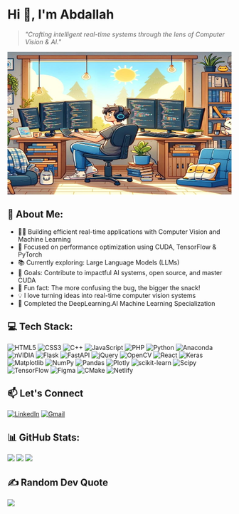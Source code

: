 

# Hi 👋, I'm Abdallah
> *"Crafting intelligent real-time systems through the lens of Computer Vision & AI."*


<img src="img.jpg" alt="Banner" width="100%" height="320px"/>


## 💫 About Me:
- 👨‍💻 Building efficient real-time applications with Computer Vision and Machine Learning  
- 🚀 Focused on performance optimization using CUDA, TensorFlow & PyTorch  
- 📚 Currently exploring: Large Language Models (LLMs)  
- 🎯 Goals: Contribute to impactful AI systems, open source, and master CUDA  
- 🍿 Fun fact: The more confusing the bug, the bigger the snack!  
- 💡 I love turning ideas into real-time computer vision systems  
- 📖 Completed the DeepLearning.AI Machine Learning Specialization  

## 💻 Tech Stack:
![HTML5](https://img.shields.io/badge/html5-%23E34F26.svg?style=for-the-badge&logo=html5&logoColor=white) ![CSS3](https://img.shields.io/badge/css3-%231572B6.svg?style=for-the-badge&logo=css3&logoColor=white) ![C++](https://img.shields.io/badge/c++-%2300599C.svg?style=for-the-badge&logo=c%2B%2B&logoColor=white) ![JavaScript](https://img.shields.io/badge/javascript-%23323330.svg?style=for-the-badge&logo=javascript&logoColor=%23F7DF1E) ![PHP](https://img.shields.io/badge/php-%23777BB4.svg?style=for-the-badge&logo=php&logoColor=white) ![Python](https://img.shields.io/badge/python-3670A0?style=for-the-badge&logo=python&logoColor=ffdd54) ![Anaconda](https://img.shields.io/badge/Anaconda-%2344A833.svg?style=for-the-badge&logo=anaconda&logoColor=white) ![nVIDIA](https://img.shields.io/badge/cuda-000000.svg?style=for-the-badge&logo=nVIDIA&logoColor=green) ![Flask](https://img.shields.io/badge/flask-%23000.svg?style=for-the-badge&logo=flask&logoColor=white) ![FastAPI](https://img.shields.io/badge/FastAPI-005571?style=for-the-badge&logo=fastapi) ![jQuery](https://img.shields.io/badge/jquery-%230769AD.svg?style=for-the-badge&logo=jquery&logoColor=white) ![OpenCV](https://img.shields.io/badge/opencv-%23white.svg?style=for-the-badge&logo=opencv&logoColor=white) ![React](https://img.shields.io/badge/react-%2320232a.svg?style=for-the-badge&logo=react&logoColor=%2361DAFB) ![Keras](https://img.shields.io/badge/Keras-%23D00000.svg?style=for-the-badge&logo=Keras&logoColor=white) ![Matplotlib](https://img.shields.io/badge/Matplotlib-%23ffffff.svg?style=for-the-badge&logo=Matplotlib&logoColor=black) ![NumPy](https://img.shields.io/badge/numpy-%23013243.svg?style=for-the-badge&logo=numpy&logoColor=white) ![Pandas](https://img.shields.io/badge/pandas-%23150458.svg?style=for-the-badge&logo=pandas&logoColor=white) ![Plotly](https://img.shields.io/badge/Plotly-%233F4F75.svg?style=for-the-badge&logo=plotly&logoColor=white) ![scikit-learn](https://img.shields.io/badge/scikit--learn-%23F7931E.svg?style=for-the-badge&logo=scikit-learn&logoColor=white) ![Scipy](https://img.shields.io/badge/SciPy-%230C55A5.svg?style=for-the-badge&logo=scipy&logoColor=%white) ![TensorFlow](https://img.shields.io/badge/TensorFlow-%23FF6F00.svg?style=for-the-badge&logo=TensorFlow&logoColor=white) ![Figma](https://img.shields.io/badge/figma-%23F24E1E.svg?style=for-the-badge&logo=figma&logoColor=white) ![CMake](https://img.shields.io/badge/CMake-%23008FBA.svg?style=for-the-badge&logo=cmake&logoColor=white) ![Netlify](https://img.shields.io/badge/netlify-%23000000.svg?style=for-the-badge&logo=netlify&logoColor=#00C7B7)

## 📫 Let's Connect
[![LinkedIn](https://img.shields.io/badge/-LinkedIn-%230077B5?style=flat-square&logo=linkedin&logoColor=white)](https://lb.linkedin.com/in/abdallah-kharoubi-814b47233)
[![Gmail](https://img.shields.io/badge/-Email-%2312100E?style=flat-square&logo=gmail&logoColor=white)](abdallahkharoby2020@gmail.com)

## 📊 GitHub Stats:

<p align="left">
  <img src="https://github-readme-stats.vercel.app/api?username=abdallah-k&theme=radical&hide_border=true&include_all_commits=true&count_private=true" height="180px"/>
  <img src="https://nirzak-streak-stats.vercel.app/?user=abdallah-k&theme=radical&hide_border=true" height="180px"/>
  <img src="https://github-readme-stats.vercel.app/api/top-langs/?username=abdallah-k&theme=radical&hide_border=true&include_all_commits=true&count_private=true&layout=compact" />
</p>


## ✍️ Random Dev Quote
![](https://quotes-github-readme.vercel.app/api?type=horizontal&theme=radical)




